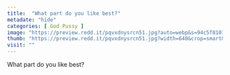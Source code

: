 ```yaml
---
title:  "What part do you like best?"
metadate: "hide"
categories: [ God Pussy ]
image: "https://preview.redd.it/pqvxdnysrcn51.jpg?auto=webp&s=94c5f8101401e793afd5d7be4f542d9b0d8e69bb"
thumb: "https://preview.redd.it/pqvxdnysrcn51.jpg?width=640&crop=smart&auto=webp&s=7b7320f94738e7f60e0bbdf7910f466bcbc6b43e"
visit: ""
---
```

What part do you like best?
